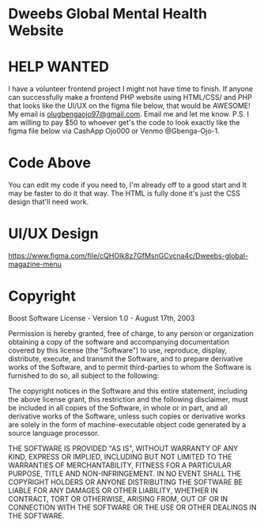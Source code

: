 # Dweebs Global Mental Health Website
# HELP WANTED
I have a volunteer frontend project I might not have time to finish. If anyone can successfully make a frontend PHP website using HTML/CSS/ and PHP that looks like the UI/UX on the figma file below, that would be AWESOME! My email is olugbengaojo97@gmail.com. Email me and let me know. P.S. I am willing to pay $50 to whoever get's the code to look exactly like the figma file below via CashApp Ojo000 or Venmo @Gbenga-Ojo-1. 

# Code Above

You can edit my code if you need to, I'm already off to a good start and It may be faster to do it that way. The HTML is fully done it's just the CSS design that'll need work.

# UI/UX Design
https://www.figma.com/file/cQHOlk8z7GfMsnGCvcna4c/Dweebs-global-magazine-menu

# Copyright

Boost Software License - Version 1.0 - August 17th, 2003

Permission is hereby granted, free of charge, to any person or organization
obtaining a copy of the software and accompanying documentation covered by
this license (the "Software") to use, reproduce, display, distribute,
execute, and transmit the Software, and to prepare derivative works of the
Software, and to permit third-parties to whom the Software is furnished to
do so, all subject to the following:

The copyright notices in the Software and this entire statement, including
the above license grant, this restriction and the following disclaimer,
must be included in all copies of the Software, in whole or in part, and
all derivative works of the Software, unless such copies or derivative
works are solely in the form of machine-executable object code generated by
a source language processor.

THE SOFTWARE IS PROVIDED "AS IS", WITHOUT WARRANTY OF ANY KIND, EXPRESS OR
IMPLIED, INCLUDING BUT NOT LIMITED TO THE WARRANTIES OF MERCHANTABILITY,
FITNESS FOR A PARTICULAR PURPOSE, TITLE AND NON-INFRINGEMENT. IN NO EVENT
SHALL THE COPYRIGHT HOLDERS OR ANYONE DISTRIBUTING THE SOFTWARE BE LIABLE
FOR ANY DAMAGES OR OTHER LIABILITY, WHETHER IN CONTRACT, TORT OR OTHERWISE,
ARISING FROM, OUT OF OR IN CONNECTION WITH THE SOFTWARE OR THE USE OR OTHER
DEALINGS IN THE SOFTWARE.
